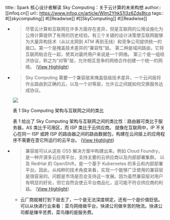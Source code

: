 title:: Spark 核心设计者解读 Sky Computing：关于云计算的未来构想
author:: [[infoq.cn]]
url:: https://www.infoq.cn/article/WIm2YhkS1I3z6Zds8tcq
tags:: #[[skycomputing]] #[[Readwise]] #[[SkyComputing]] #[[Readwise]]

- > 尽管云计算和互联网在许多方面存在差异，但是互联网的公用设施化为公用计算提供了有用的历史经验。有三个关键的设计决策使互联网能够为大量异构技术（从以太网到 ATM 再到无线）和竞争公司提供统一的接口。第一个是掩盖技术差异的“兼容性”层。 第二种是域间路由，它将 互联网粘合在一起，使其对最终用户来说是一个网络。 第三个是一组经济协议，称之为“对等”层，允许相互竞争的网络合作创建一个统一的网络。 ([View Highlight](https://read.readwise.io/read/01gmceh7wh4a0fted2d03ghd73))
- > Sky Computing 需要一个兼容层来掩盖低级技术差异，一个云间层将作业路由到正确的云，以及一个对等层，允许云之间就如何交换服务达成协议。
  
  
  
  ![](https://static001.geekbang.org/infoq/b5/b5accf9aed397e02a23d12acaaf85ee6.png)
  
  表 1 Sky Computing 架构与互联网之间的类比
  
  表 1 给出了 Sky Computing 架构与互联网之间的类比性：路由器可类比于服务器，AS 类比于可用区，而 ISP 类比于云供应商。 就像在互联网中，IP 不关心在同一 ISP 或跨 ISP 的路由器之间的路由数据包，构建在云间层上的应用程序不需要在意它所运行的云平台。 ([View Highlight](https://read.readwise.io/read/01gmcem0c2ts4h1he4y5bdx469))
- > 兼容层可以从这些 OSS 解决方案中构建出来。例如 Cloud Foundry，是一种开源多云应用平台，支持主要的云供应商以及内部部署集群。 以及 RedHat 的 OpenShift，是一个基于 Kubernetes 的多云和内部部署平台。因此，从纯粹的技术角度来看，实现一个能够广泛使用的兼容层是很容易的。问题是市场是否会支持这一发展。因为虽然兼容层对用户有明显的好处，但它自然会使云平台商品化，这可能不符合供应商的利益。 ([View Highlight](https://read.readwise.io/read/01gmcewfx663v50bvhd52n2vyy))
	- 云厂商就被打到下层去了，一个是无法深度绑定，还有一个是价值贬低。可以从快递行业来看：菜鸟网络做平台，快递公司做辛苦的物流。快递公司都是赚辛苦费，菜鸟赚的是服务费。